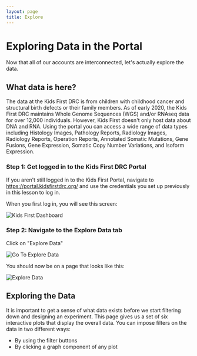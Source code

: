 ```yaml
---
layout: page
title: Explore
---
```


Exploring Data in the Portal
============================

Now that all of our accounts are interconnected, let's actually explore
the data.

What data is here?
------------------

The data at the Kids First DRC is from children with childhood cancer
and structural birth defects or their family members. As of early 2020,
the Kids First DRC maintains Whole Genome Sequences (WGS) and/or RNAseq
data for over 12,000 individuals. However, Kids First doesn't only host
data about DNA and RNA. Using the portal you can access a wide range of
data types including Histology Images, Pathology Reports, Radiology
Images, Radiology Reports, Operation Reports, Annotated Somatic
Mutations, Gene Fusions, Gene Expression, Somatic Copy Number
Variations, and Isoform Expression.

### Step 1: Get logged in to the Kids First DRC Portal

If you aren't still logged in to the Kids First Portal, navigate to
<https://portal.kidsfirstdrc.org/> and use the credentials you set up
previously in this lesson to log in.

 When you first log in, you will see
this screen:

![Kids First Dashboard](../../../images/KidsFirstPortal_11.png "Kids First Dashboard")


### Step 2: Navigate to the Explore Data tab

Click on "Explore Data"

![Go To Explore Data](../../../images/KidsFirstPortal_12.png "Go To Explore Data")

You should now be on a page that looks like this:

![Explore Data](../../../images/KidsFirstPortal_13.png "Explore Data")

Exploring the Data
------------------

It is important to get a sense of what data exists before we start
filtering down and designing an experiment. This page gives us a set of
six interactive plots that display the overall data. You can impose
filters on the data in two different ways:

-   By using the filter buttons
-   By clicking a graph component of any plot
